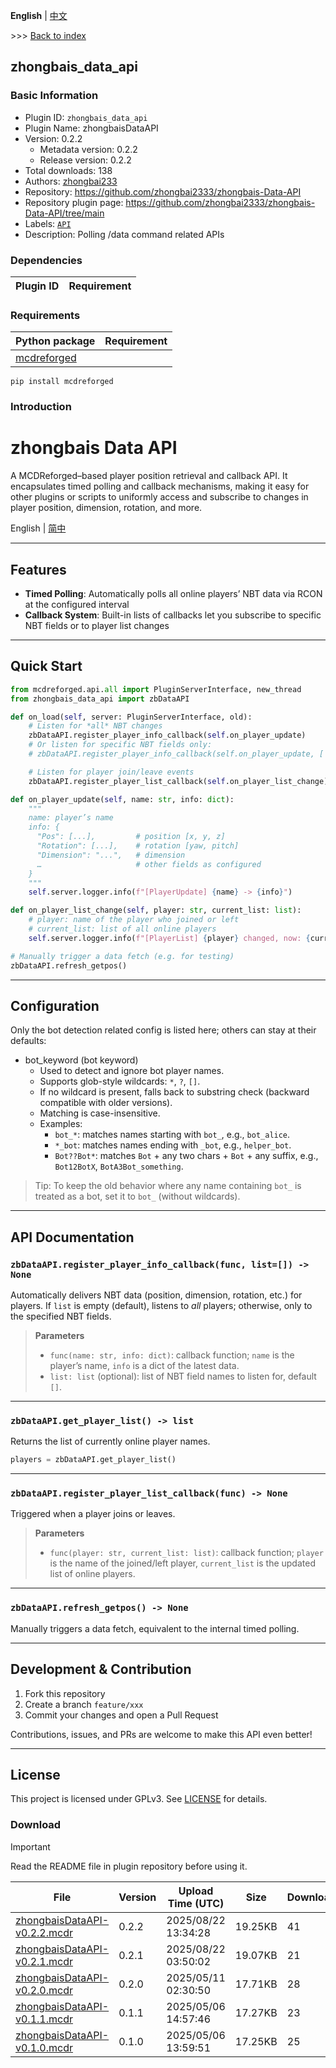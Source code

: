 **English** | [中文](readme-zh_cn.md)

\>\>\> [Back to index](/readme.md)

## zhongbais_data_api

### Basic Information

- Plugin ID: `zhongbais_data_api`
- Plugin Name: zhongbaisDataAPI
- Version: 0.2.2
  - Metadata version: 0.2.2
  - Release version: 0.2.2
- Total downloads: 138
- Authors: [zhongbai233](https://github.com/zhongbai2333)
- Repository: https://github.com/zhongbai2333/zhongbais-Data-API
- Repository plugin page: https://github.com/zhongbai2333/zhongbais-Data-API/tree/main
- Labels: [`API`](/labels/api/readme.md)
- Description: Polling /data command related APIs

### Dependencies

| Plugin ID | Requirement |
| --- | --- |

### Requirements

| Python package | Requirement |
| --- | --- |
| [mcdreforged](https://pypi.org/project/mcdreforged) |  |

```
pip install mcdreforged
```

### Introduction

# zhongbais Data API

A MCDReforged–based player position retrieval and callback API. It encapsulates timed polling and callback mechanisms, making it easy for other plugins or scripts to uniformly access and subscribe to changes in player position, dimension, rotation, and more.

English | [简中](https://github.com/zhongbai2333/zhongbais-Data-API/tree/main/README_zh.md)

---

## Features

- **Timed Polling**: Automatically polls all online players’ NBT data via RCON at the configured interval
- **Callback System**: Built-in lists of callbacks let you subscribe to specific NBT fields or to player list changes

---

## Quick Start

```python
from mcdreforged.api.all import PluginServerInterface, new_thread
from zhongbais_data_api import zbDataAPI

def on_load(self, server: PluginServerInterface, old):
    # Listen for *all* NBT changes
    zbDataAPI.register_player_info_callback(self.on_player_update)
    # Or listen for specific NBT fields only:
    # zbDataAPI.register_player_info_callback(self.on_player_update, ['Pos', 'Dimension', ...])

    # Listen for player join/leave events
    zbDataAPI.register_player_list_callback(self.on_player_list_change)

def on_player_update(self, name: str, info: dict):
    """
    name: player’s name
    info: {
      "Pos": [...],         # position [x, y, z]
      "Rotation": [...],    # rotation [yaw, pitch]
      "Dimension": "...",   # dimension
      …                     # other fields as configured
    }
    """
    self.server.logger.info(f"[PlayerUpdate] {name} -> {info}")

def on_player_list_change(self, player: str, current_list: list):
    # player: name of the player who joined or left
    # current_list: list of all online players
    self.server.logger.info(f"[PlayerList] {player} changed, now: {current_list}")

# Manually trigger a data fetch (e.g. for testing)
zbDataAPI.refresh_getpos()
```

---

## Configuration

Only the bot detection related config is listed here; others can stay at their defaults:

- bot_keyword (bot keyword)
  - Used to detect and ignore bot player names.
  - Supports glob-style wildcards: `*`, `?`, `[]`.
  - If no wildcard is present, falls back to substring check (backward compatible with older versions).
  - Matching is case-insensitive.
  - Examples:
    - `bot_*`: matches names starting with `bot_`, e.g., `bot_alice`.
    - `*_bot`: matches names ending with `_bot`, e.g., `helper_bot`.
    - `Bot??Bot*`: matches `Bot` + any two chars + `Bot` + any suffix, e.g., `Bot12BotX`, `BotA3Bot_something`.

> Tip: To keep the old behavior where any name containing `bot_` is treated as a bot, set it to `bot_` (without wildcards).

---

## API Documentation

### `zbDataAPI.register_player_info_callback(func, list=[]) -> None`

Automatically delivers NBT data (position, dimension, rotation, etc.) for players.
If `list` is empty (default), listens to *all* players; otherwise, only to the specified NBT fields.

> **Parameters**
> 
> - `func(name: str, info: dict)`: callback function; `name` is the player’s name, `info` is a dict of the latest data.
> - `list: list` (optional): list of NBT field names to listen for, default `[]`.

---

### `zbDataAPI.get_player_list() -> list`

Returns the list of currently online player names.

```python
players = zbDataAPI.get_player_list()
```

---

### `zbDataAPI.register_player_list_callback(func) -> None`

Triggered when a player joins or leaves.

> **Parameters**
> 
> - `func(player: str, current_list: list)`: callback function; `player` is the name of the joined/left player, `current_list` is the updated list of online players.

---

### `zbDataAPI.refresh_getpos() -> None`

Manually triggers a data fetch, equivalent to the internal timed polling.

---

## Development & Contribution

1. Fork this repository
2. Create a branch `feature/xxx`
3. Commit your changes and open a Pull Request

Contributions, issues, and PRs are welcome to make this API even better!

---

## License

This project is licensed under GPLv3. See [LICENSE](https://github.com/zhongbai2333/zhongbais-Data-API/tree/main/./LICENSE) for details.

### Download

> [!IMPORTANT]
> Read the README file in plugin repository before using it.

| File | Version | Upload Time (UTC) | Size | Downloads | Operations |
| --- | --- | --- | --- | --- | --- |
| [zhongbaisDataAPI-v0.2.2.mcdr](https://github.com/zhongbai2333/zhongbais-Data-API/releases/tag/v0.2.2) | 0.2.2 | 2025/08/22 13:34:28 | 19.25KB | 41 | [Download](https://github.com/zhongbai2333/zhongbais-Data-API/releases/download/v0.2.2/zhongbaisDataAPI-v0.2.2.mcdr) |
| [zhongbaisDataAPI-v0.2.1.mcdr](https://github.com/zhongbai2333/zhongbais-Data-API/releases/tag/v0.2.1) | 0.2.1 | 2025/08/22 03:50:02 | 19.07KB | 21 | [Download](https://github.com/zhongbai2333/zhongbais-Data-API/releases/download/v0.2.1/zhongbaisDataAPI-v0.2.1.mcdr) |
| [zhongbaisDataAPI-v0.2.0.mcdr](https://github.com/zhongbai2333/zhongbais-Data-API/releases/tag/v0.2.0) | 0.2.0 | 2025/05/11 02:30:50 | 17.71KB | 28 | [Download](https://github.com/zhongbai2333/zhongbais-Data-API/releases/download/v0.2.0/zhongbaisDataAPI-v0.2.0.mcdr) |
| [zhongbaisDataAPI-v0.1.1.mcdr](https://github.com/zhongbai2333/zhongbais-Data-API/releases/tag/v0.1.1) | 0.1.1 | 2025/05/06 14:57:46 | 17.27KB | 23 | [Download](https://github.com/zhongbai2333/zhongbais-Data-API/releases/download/v0.1.1/zhongbaisDataAPI-v0.1.1.mcdr) |
| [zhongbaisDataAPI-v0.1.0.mcdr](https://github.com/zhongbai2333/zhongbais-Data-API/releases/tag/v0.1.0) | 0.1.0 | 2025/05/06 13:59:51 | 17.25KB | 25 | [Download](https://github.com/zhongbai2333/zhongbais-Data-API/releases/download/v0.1.0/zhongbaisDataAPI-v0.1.0.mcdr) |

